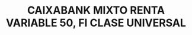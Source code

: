 ---
layout: fund
title: CAIXABANK MIXTO RENTA VARIABLE 50, FI CLASE UNIVERSAL
isin: ES0181693039
---